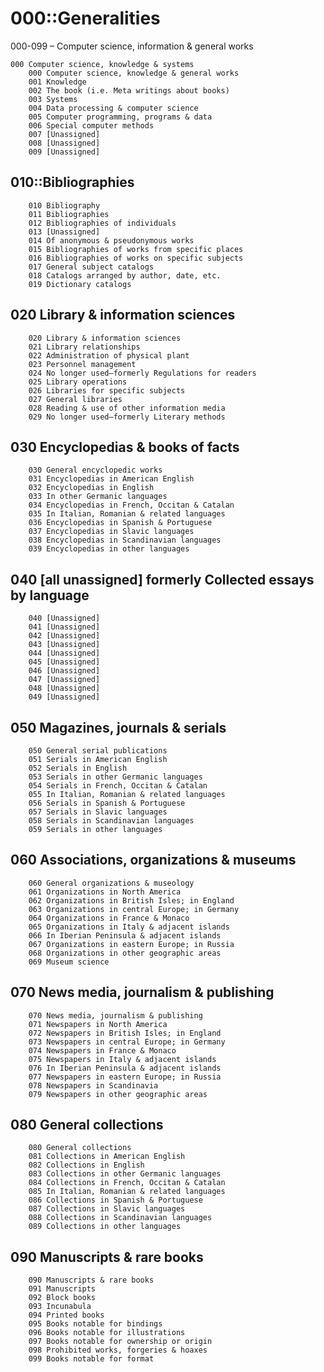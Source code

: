 # 000::Generalities

000-099 – Computer science, information & general works

    000 Computer science, knowledge & systems
        000 Computer science, knowledge & general works
        001 Knowledge
        002 The book (i.e. Meta writings about books)
        003 Systems
        004 Data processing & computer science
        005 Computer programming, programs & data
        006 Special computer methods
        007 [Unassigned]
        008 [Unassigned]
        009 [Unassigned]
## 010::Bibliographies
<!--ID: 1639529002713-->


        010 Bibliography
        011 Bibliographies
        012 Bibliographies of individuals
        013 [Unassigned]
        014 Of anonymous & pseudonymous works
        015 Bibliographies of works from specific places
        016 Bibliographies of works on specific subjects
        017 General subject catalogs
        018 Catalogs arranged by author, date, etc.
        019 Dictionary catalogs
## 020 Library & information sciences
        020 Library & information sciences
        021 Library relationships
        022 Administration of physical plant
        023 Personnel management
        024 No longer used—formerly Regulations for readers
        025 Library operations
        026 Libraries for specific subjects
        027 General libraries
        028 Reading & use of other information media
        029 No longer used—formerly Literary methods
## 030 Encyclopedias & books of facts
        030 General encyclopedic works
        031 Encyclopedias in American English
        032 Encyclopedias in English
        033 In other Germanic languages
        034 Encyclopedias in French, Occitan & Catalan
        035 In Italian, Romanian & related languages
        036 Encyclopedias in Spanish & Portuguese
        037 Encyclopedias in Slavic languages
        038 Encyclopedias in Scandinavian languages
        039 Encyclopedias in other languages
## 040 [all unassigned] formerly Collected essays by language
        040 [Unassigned]
        041 [Unassigned]
        042 [Unassigned]
        043 [Unassigned]
        044 [Unassigned]
        045 [Unassigned]
        046 [Unassigned]
        047 [Unassigned]
        048 [Unassigned]
        049 [Unassigned]
## 050 Magazines, journals & serials
        050 General serial publications
        051 Serials in American English
        052 Serials in English
        053 Serials in other Germanic languages
        054 Serials in French, Occitan & Catalan
        055 In Italian, Romanian & related languages
        056 Serials in Spanish & Portuguese
        057 Serials in Slavic languages
        058 Serials in Scandinavian languages
        059 Serials in other languages
## 060 Associations, organizations & museums
        060 General organizations & museology
        061 Organizations in North America
        062 Organizations in British Isles; in England
        063 Organizations in central Europe; in Germany
        064 Organizations in France & Monaco
        065 Organizations in Italy & adjacent islands
        066 In Iberian Peninsula & adjacent islands
        067 Organizations in eastern Europe; in Russia
        068 Organizations in other geographic areas
        069 Museum science
## 070 News media, journalism & publishing
        070 News media, journalism & publishing
        071 Newspapers in North America
        072 Newspapers in British Isles; in England
        073 Newspapers in central Europe; in Germany
        074 Newspapers in France & Monaco
        075 Newspapers in Italy & adjacent islands
        076 In Iberian Peninsula & adjacent islands
        077 Newspapers in eastern Europe; in Russia
        078 Newspapers in Scandinavia
        079 Newspapers in other geographic areas
## 080 General collections
        080 General collections
        081 Collections in American English
        082 Collections in English
        083 Collections in other Germanic languages
        084 Collections in French, Occitan & Catalan
        085 In Italian, Romanian & related languages
        086 Collections in Spanish & Portuguese
        087 Collections in Slavic languages
        088 Collections in Scandinavian languages
        089 Collections in other languages
## 090 Manuscripts & rare books
        090 Manuscripts & rare books
        091 Manuscripts
        092 Block books
        093 Incunabula
        094 Printed books
        095 Books notable for bindings
        096 Books notable for illustrations
        097 Books notable for ownership or origin
        098 Prohibited works, forgeries & hoaxes
        099 Books notable for format

